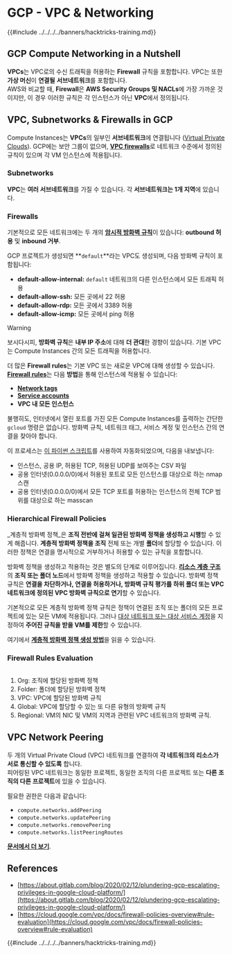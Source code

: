 # GCP - VPC & Networking

{{#include ../../../../banners/hacktricks-training.md}}

## **GCP Compute Networking in a Nutshell**

**VPCs**는 VPC로의 수신 트래픽을 허용하는 **Firewall** 규칙을 포함합니다. VPC는 또한 **가상 머신**이 **연결될** **서브네트워크**를 포함합니다.\
AWS와 비교할 때, **Firewall**은 **AWS** **Security Groups 및 NACLs**에 가장 가까운 것이지만, 이 경우 이러한 규칙은 각 인스턴스가 아닌 **VPC**에서 정의됩니다.

## **VPC, Subnetworks & Firewalls in GCP**

Compute Instances는 **VPCs**의 일부인 **서브네트워크**에 연결됩니다 ([Virtual Private Clouds](https://cloud.google.com/vpc/docs/vpc)). GCP에는 보안 그룹이 없으며, [**VPC firewalls**](https://cloud.google.com/vpc/docs/firewalls)로 네트워크 수준에서 정의된 규칙이 있으며 각 VM 인스턴스에 적용됩니다.

### Subnetworks

**VPC**는 **여러 서브네트워크**를 가질 수 있습니다. 각 **서브네트워크는 1개 지역**에 있습니다.

### Firewalls

기본적으로 모든 네트워크에는 두 개의 [**암시적 방화벽 규칙**](https://cloud.google.com/vpc/docs/firewalls#default_firewall_rules)이 있습니다: **outbound 허용** 및 **inbound 거부**.

GCP 프로젝트가 생성되면 **`default`**라는 VPC도 생성되며, 다음 방화벽 규칙이 포함됩니다:

- **default-allow-internal:** `default` 네트워크의 다른 인스턴스에서 모든 트래픽 허용
- **default-allow-ssh:** 모든 곳에서 22 허용
- **default-allow-rdp:** 모든 곳에서 3389 허용
- **default-allow-icmp:** 모든 곳에서 ping 허용

> [!WARNING]
> 보시다시피, **방화벽 규칙**은 **내부 IP 주소**에 대해 **더 관대**한 경향이 있습니다. 기본 VPC는 Compute Instances 간의 모든 트래픽을 허용합니다.

더 많은 **Firewall rules**는 기본 VPC 또는 새로운 VPC에 대해 생성할 수 있습니다. [**Firewall rules**](https://cloud.google.com/vpc/docs/firewalls)는 다음 **방법**을 통해 인스턴스에 적용될 수 있습니다:

- [**Network tags**](https://cloud.google.com/vpc/docs/add-remove-network-tags)
- [**Service accounts**](https://cloud.google.com/vpc/docs/firewalls#serviceaccounts)
- **VPC 내 모든 인스턴스**

불행히도, 인터넷에서 열린 포트를 가진 모든 Compute Instances를 출력하는 간단한 `gcloud` 명령은 없습니다. 방화벽 규칙, 네트워크 태그, 서비스 계정 및 인스턴스 간의 연결을 찾아야 합니다.

이 프로세스는 [이 파이썬 스크립트](https://gitlab.com/gitlab-com/gl-security/gl-redteam/gcp_firewall_enum)를 사용하여 자동화되었으며, 다음을 내보냅니다:

- 인스턴스, 공용 IP, 허용된 TCP, 허용된 UDP를 보여주는 CSV 파일
- 공용 인터넷(0.0.0.0/0)에서 허용된 포트로 모든 인스턴스를 대상으로 하는 nmap 스캔
- 공용 인터넷(0.0.0.0/0)에서 모든 TCP 포트를 허용하는 인스턴스의 전체 TCP 범위를 대상으로 하는 masscan

### Hierarchical Firewall Policies <a href="#hierarchical-firewall-policies" id="hierarchical-firewall-policies"></a>

_계층적 방화벽 정책_은 **조직 전반에 걸쳐 일관된 방화벽 정책을 생성하고 시행**할 수 있게 해줍니다. **계층적 방화벽 정책을 조직** 전체 또는 개별 **폴더**에 할당할 수 있습니다. 이러한 정책은 연결을 명시적으로 거부하거나 허용할 수 있는 규칙을 포함합니다.

방화벽 정책을 생성하고 적용하는 것은 별도의 단계로 이루어집니다. [**리소스 계층 구조**](https://cloud.google.com/resource-manager/docs/cloud-platform-resource-hierarchy)의 **조직 또는 폴더 노드**에서 방화벽 정책을 생성하고 적용할 수 있습니다. 방화벽 정책 규칙은 **연결을 차단하거나, 연결을 허용하거나, 방화벽 규칙 평가를 하위 폴더 또는 VPC 네트워크에 정의된 VPC 방화벽 규칙으로 연기**할 수 있습니다.

기본적으로 모든 계층적 방화벽 정책 규칙은 정책이 연결된 조직 또는 폴더의 모든 프로젝트에 있는 모든 VM에 적용됩니다. 그러나 [대상 네트워크 또는 대상 서비스 계정](https://cloud.google.com/vpc/docs/firewall-policies#targets)을 지정하여 **주어진 규칙을 받을 VM를 제한**할 수 있습니다.

여기에서 [**계층적 방화벽 정책 생성 방법**](https://cloud.google.com/vpc/docs/using-firewall-policies#gcloud)을 읽을 수 있습니다.

### Firewall Rules Evaluation

<figure><img src="../../../../images/image (2) (1) (1).png" alt=""><figcaption></figcaption></figure>

1. Org: 조직에 할당된 방화벽 정책
2. Folder: 폴더에 할당된 방화벽 정책
3. VPC: VPC에 할당된 방화벽 규칙
4. Global: VPC에 할당할 수 있는 또 다른 유형의 방화벽 규칙
5. Regional: VM의 NIC 및 VM의 지역과 관련된 VPC 네트워크의 방화벽 규칙.

## VPC Network Peering

두 개의 Virtual Private Cloud (VPC) 네트워크를 연결하여 **각 네트워크의 리소스가 서로 통신할 수 있도록** 합니다.\
피어링된 VPC 네트워크는 동일한 프로젝트, 동일한 조직의 다른 프로젝트 또는 **다른 조직의 다른 프로젝트**에 있을 수 있습니다.

필요한 권한은 다음과 같습니다:

- `compute.networks.addPeering`
- `compute.networks.updatePeering`
- `compute.networks.removePeering`
- `compute.networks.listPeeringRoutes`

[**문서에서 더 보기**](https://cloud.google.com/vpc/docs/vpc-peering).

## References

- [https://about.gitlab.com/blog/2020/02/12/plundering-gcp-escalating-privileges-in-google-cloud-platform/](https://about.gitlab.com/blog/2020/02/12/plundering-gcp-escalating-privileges-in-google-cloud-platform/)
- [https://cloud.google.com/vpc/docs/firewall-policies-overview#rule-evaluation](https://cloud.google.com/vpc/docs/firewall-policies-overview#rule-evaluation)

{{#include ../../../../banners/hacktricks-training.md}}

